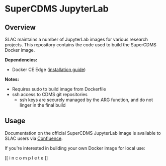 # SuperCDMS JupyterLab

## Overview

SLAC maintains a number of JupyterLab images for various research projects.
This repository contains the code used to build the SuperCDMS Docker image. 

**Dependencies:** 
- Docker CE Edge ([installation guide](https://docs.docker.com/install/linux/docker-ce/ubuntu/))

**Notes:**  
- Requires sudo to build image from Dockerfile
- ssh access to CDMS git repositories
    - ssh keys are securely managed by the ARG function, and do not linger in the final build

## Usage

Documentation on the official SuperCDMS JupyterLab image is available to SLAC users via [Confluence](https://confluence.slac.stanford.edu/display/CDMS/How+to+get+started+with+analysis).

If you're interested in building your own Docker image for local use: 

[[ i n c o m p l e t e ]]
